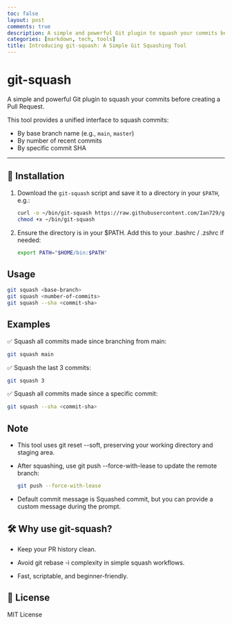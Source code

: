 ```yaml
---
toc: false
layout: post
comments: true
description: A simple and powerful Git plugin to squash your commits before creating a Pull Request.
categories: [markdown, tech, tools]
title: Introducing git-squash: A Simple Git Squashing Tool
---
```

# git-squash

A simple and powerful Git plugin to squash your commits before creating a Pull Request.

This tool provides a unified interface to squash commits:
- By base branch name (e.g., `main`, `master`)
- By number of recent commits
- By specific commit SHA

---
## 🚀 Installation

1. Download the `git-squash` script and save it to a directory in your `$PATH`, e.g.:

   ```bash
   curl -o ~/bin/git-squash https://raw.githubusercontent.com/Ian729/git-squash/main/git-squash
   chmod +x ~/bin/git-squash
    ```

2. Ensure the directory is in your $PATH. Add this to your .bashrc / .zshrc if needed:

    ```bash
    export PATH="$HOME/bin:$PATH"
    ```

## Usage
```bash
git squash <base-branch>
git squash <number-of-commits>
git squash --sha <commit-sha>
```

## Examples
✅ Squash all commits made since branching from main:
```bash
git squash main
```
✅ Squash the last 3 commits:
```bash
git squash 3
```
✅ Squash all commits made since a specific commit:
```bash
git squash --sha <commit-sha>
```

## Note
- This tool uses git reset --soft, preserving your working directory and staging area.

- After squashing, use git push --force-with-lease to update the remote branch:

    ```bash
    git push --force-with-lease
    ```

- Default commit message is Squashed commit, but you can provide a custom message during the prompt.

## 🛠️ Why use git-squash?
- Keep your PR history clean.

- Avoid git rebase -i complexity in simple squash workflows.

- Fast, scriptable, and beginner-friendly.

## 📄 License
MIT License
